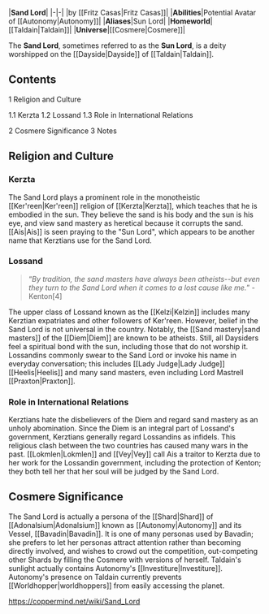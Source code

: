 |**Sand Lord**|
|-|-|
|by [[Fritz Casas\|Fritz Casas]]|
|**Abilities**|Potential Avatar of [[Autonomy\|Autonomy]]|
|**Aliases**|Sun Lord|
|**Homeworld**|[[Taldain\|Taldain]]|
|**Universe**|[[Cosmere\|Cosmere]]|

The **Sand Lord**, sometimes referred to as the **Sun Lord**, is a deity worshipped on the [[Dayside\|Dayside]] of [[Taldain\|Taldain]].

## Contents

1 Religion and Culture

1.1 Kerzta
1.2 Lossand
1.3 Role in International Relations


2 Cosmere Significance
3 Notes


## Religion and Culture
### Kerzta
The Sand Lord plays a prominent role in the monotheistic [[Ker'reen\|Ker'reen]] religion of [[Kerzta\|Kerzta]], which teaches that he is embodied in the sun. They believe the sand is his body and the sun is his eye, and view sand mastery as heretical because it corrupts the sand. [[Ais\|Ais]] is seen praying to the "Sun Lord", which appears to be another name that Kerztians use for the Sand Lord.

### Lossand
>“*By tradition, the sand masters have always been atheists--but even they turn to the Sand Lord when it comes to a lost cause like me.*”
\-Kenton[4]


The upper class of Lossand known as the [[Kelzi\|Kelzin]] includes many Kerztian expatriates and other followers of Ker'reen. However, belief in the Sand Lord is not universal in the country. Notably, the [[Sand mastery\|sand masters]] of the [[Diem\|Diem]] are known to be atheists. Still, all Daysiders feel a spiritual bond with the sun, including those that do not worship it. Lossandins commonly swear to the Sand Lord or invoke his name in everyday conversation; this includes [[Lady Judge\|Lady Judge]] [[Heelis\|Heelis]] and many sand masters, even including Lord Mastrell [[Praxton\|Praxton]].

### Role in International Relations
Kerztians hate the disbelievers of the Diem and regard sand mastery as an unholy abomination. Since the Diem is an integral part of Lossand's government, Kerztians generally regard Lossandins as infidels. This religious clash between the two countries has caused many wars in the past. [[Lokmlen\|Lokmlen]] and [[Vey\|Vey]] call Ais a traitor to Kerzta due to her work for the Lossandin government, including the protection of Kenton; they both tell her that her soul will be judged by the Sand Lord.

## Cosmere Significance
The Sand Lord is actually a persona of the [[Shard\|Shard]] of [[Adonalsium\|Adonalsium]] known as [[Autonomy\|Autonomy]] and its Vessel, [[Bavadin\|Bavadin]]. It is one of many personas used by Bavadin; she prefers to let her personas attract attention rather than becoming directly involved, and wishes to crowd out the competition, out-competing other Shards by filling the Cosmere with versions of herself.
Taldain's sunlight actually contains Autonomy's [[Investiture\|Investiture]]. Autonomy's presence on Taldain currently prevents [[Worldhopper\|worldhoppers]] from easily accessing the planet.



https://coppermind.net/wiki/Sand_Lord